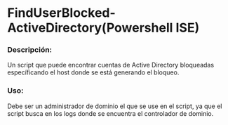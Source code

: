 # FindUserBlocked-ActiveDirectory(Powershell ISE)

### Descripción:
Un script que puede encontrar cuentas de Active Directory bloqueadas específicando el host donde se está generando el bloqueo.

### Uso:
Debe ser un administrador de dominio el que se use en el script, ya que el script busca en los logs donde se encuentra el controlador de dominio.
